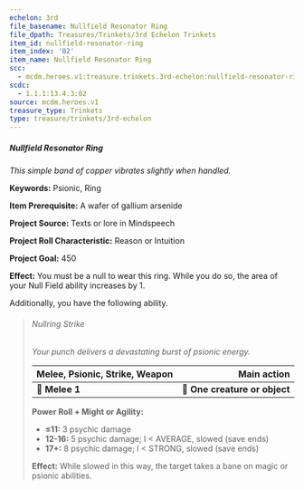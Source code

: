 ```yaml
---
echelon: 3rd
file_basename: Nullfield Resonator Ring
file_dpath: Treasures/Trinkets/3rd Echelon Trinkets
item_id: nullfield-resonator-ring
item_index: '02'
item_name: Nullfield Resonator Ring
scc:
  - mcdm.heroes.v1:treasure.trinkets.3rd-echelon:nullfield-resonator-ring
scdc:
  - 1.1.1:13.4.3:02
source: mcdm.heroes.v1
treasure_type: Trinkets
type: treasure/trinkets/3rd-echelon
---
```


##### Nullfield Resonator Ring

*This simple band of copper vibrates slightly when handled.*

**Keywords:** Psionic, Ring

**Item Prerequisite:** A wafer of gallium arsenide

**Project Source:** Texts or lore in Mindspeech

**Project Roll Characteristic:** Reason or Intuition

**Project Goal:** 450

**Effect:** You must be a null to wear this ring. While you do so, the area of your Null Field ability increases by 1.

Additionally, you have the following ability.

<!-- -->
> ###### Nullring Strike
>
> *Your punch delivers a devastating burst of psionic energy.*
>
> | **Melee, Psionic**, **Strike, Weapon** |               **Main action** |
> | -------------------------------------- | ----------------------------: |
> | **📏 Melee 1**                         | **🎯 One creature or object** |
>
> **Power Roll + Might or Agility:**
>
> - **≤11:** 3 psychic damage
> - **12-16:** 5 psychic damage; I < AVERAGE, slowed (save ends)
> - **17+:** 8 psychic damage; I < STRONG, slowed (save ends)
>
> **Effect:** While slowed in this way, the target takes a bane on magic or psionic abilities.
